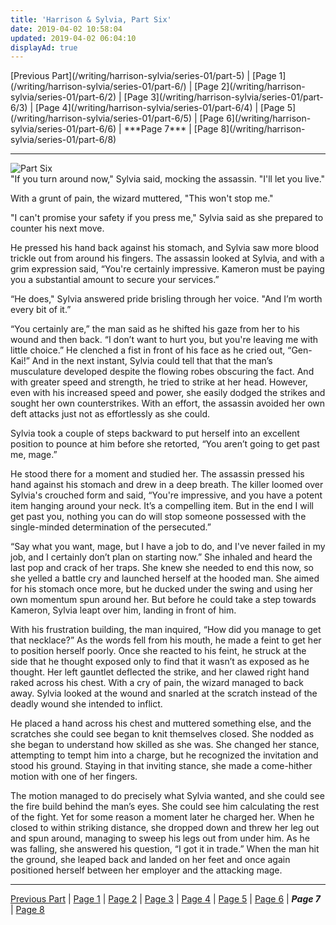 ```yaml
---
title: 'Harrison & Sylvia, Part Six'
date: 2019-04-02 10:58:04
updated: 2019-04-02 06:04:10
displayAd: true
---
```

<p class="center">[Previous Part](/writing/harrison-sylvia/series-01/part-5) | [Page 1](/writing/harrison-sylvia/series-01/part-6/) | [Page 2](/writing/harrison-sylvia/series-01/part-6/2) | [Page 3](/writing/harrison-sylvia/series-01/part-6/3) | [Page 4](/writing/harrison-sylvia/series-01/part-6/4) | [Page 5](/writing/harrison-sylvia/series-01/part-6/5) | [Page 6](/writing/harrison-sylvia/series-01/part-6/6) | <span class="current-page">***Page 7***</span> | [Page 8](/writing/harrison-sylvia/series-01/part-6/8) </p><hr class="clear-both center-fade"/><div class="embedded-image-left"><img src="/writing/harrison-sylvia/series-01/part-6/hs106.jpg" alt="Part Six" style="max-height: 275px;"/></div>"If you turn around now," Sylvia said, mocking the assassin. "I'll let you live."

With a grunt of pain, the wizard muttered, "This won't stop me."

"I can't promise your safety if you press me," Sylvia said as she prepared to counter his next move.

He pressed his hand back against his stomach, and Sylvia saw more blood trickle out from around his fingers. The assassin looked at Sylvia, and with a grim expression said, “You're certainly impressive. Kameron must be paying you a substantial amount to secure your services.” 

“He does," Sylvia answered pride brisling through her voice. "And I’m worth every bit of it.” 

“You certainly are,” the man said as he shifted his gaze from her to his wound and then back. “I don’t want to hurt you, but you're leaving me with little choice.” He clenched a fist in front of his face as he cried out, “Gen-Kai!” And in the next instant, Sylvia could tell that that the man’s musculature developed despite the flowing robes obscuring the fact. And with greater speed and strength, he tried to strike at her head. However, even with his increased speed and power, she easily dodged the strikes and sought her own counterstrikes. With an effort, the assassin avoided her own deft attacks just not as effortlessly as she could. 

Sylvia took a couple of steps backward to put herself into an excellent position to pounce at him before she retorted, “You aren’t going to get past me, mage.” 

He stood there for a moment and studied her. The assassin pressed his hand against his stomach and drew in a deep breath. The killer loomed over Sylvia's crouched form and said, “You're impressive, and you have a potent item hanging around your neck. It’s a compelling item. But in the end I will get past you, nothing you can do will stop someone possessed with the single-minded determination of the persecuted.” 

“Say what you want, mage, but I have a job to do, and I've never failed in my job, and I certainly don’t plan on starting now.” She inhaled and heard the last pop and crack of her traps. She knew she needed to end this now, so she yelled a battle cry and launched herself at the hooded man. She aimed for his stomach once more, but he ducked under the swing and using her own momentum spun around her. But before he could take a step towards Kameron, Sylvia leapt over him, landing in front of him. 

With his frustration building, the man inquired, “How did you manage to get that necklace?” As the words fell from his mouth, he made a feint to get her to position herself poorly. Once she reacted to his feint, he struck at the side that he thought exposed only to find that it wasn’t as exposed as he thought. Her left gauntlet deflected the strike, and her clawed right hand raked across his chest. With a cry of pain, the wizard managed to back away. Sylvia looked at the wound and snarled at the scratch instead of the deadly wound she intended to inflict.

He placed a hand across his chest and muttered something else, and the scratches she could see began to knit themselves closed. She nodded as she began to understand how skilled as she was. She changed her stance, attempting to tempt him into a charge, but he recognized the invitation and stood his ground. Staying in that inviting stance, she made a come-hither motion with one of her fingers. 

The motion managed to do precisely what Sylvia wanted, and she could see the fire build behind the man’s eyes. She could see him calculating the rest of the fight. Yet for some reason a moment later he charged her. When he closed to within striking distance, she dropped down and threw her leg out and spun around, managing to sweep his legs out from under him. As he was falling, she answered his question, “I got it in trade.” When the man hit the ground, she leaped back and landed on her feet and once again positioned herself between her employer and the attacking mage.<hr class="clear-both center-fade"/><p class="center">[Previous Part](/writing/harrison-sylvia/series-01/part-5) | [Page 1](/writing/harrison-sylvia/series-01/part-6/) | [Page 2](/writing/harrison-sylvia/series-01/part-6/2) | [Page 3](/writing/harrison-sylvia/series-01/part-6/3) | [Page 4](/writing/harrison-sylvia/series-01/part-6/4) | [Page 5](/writing/harrison-sylvia/series-01/part-6/5) | [Page 6](/writing/harrison-sylvia/series-01/part-6/6) | <span class="current-page">***Page 7***</span> | [Page 8](/writing/harrison-sylvia/series-01/part-6/8) </p>